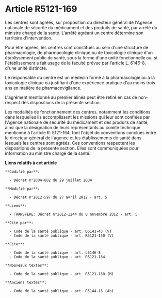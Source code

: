 # Article R5121-169

Les centres sont agréés, sur proposition du directeur général de l'Agence nationale de sécurité du médicament et des produits
de santé, par arrêté du ministre chargé de la santé. L'arrêté agréant un centre détermine son territoire d'intervention. 

Pour être agréés, les centres sont constitués au sein d'une structure de pharmacologie, de pharmacologie clinique ou de
toxicologie clinique d'un établissement public de santé, sous la forme d'une unité fonctionnelle ou, si l'établissement a
fait usage de la faculté prévue par l'article L. 6146-8, d'une unité distincte. 

Le responsable du centre est un médecin formé à la pharmacologie ou à la toxicologie clinique ou justifiant d'une expérience
pratique d'au moins trois ans en matière de pharmacovigilance. 

L'agrément mentionné au premier alinéa peut être retiré en cas de non-respect des dispositions de la présente section. 

Les modalités de fonctionnement des centres, notamment les conditions dans lesquelles ils accomplissent les missions qui leur
sont confiées par l'Agence nationale de sécurité du médicament et des produits de santé, ainsi que la désignation de leurs
représentants au comité technique mentionné à l'article R. 5121-164, font l'objet de conventions conclues entre le directeur
général de l'agence et les établissements de santé dans lesquels les centres sont agréés. Ces conventions respectent les
dispositions de la présente section. Elles sont communiquées pour information au ministre chargé de la santé.

**Liens relatifs à cet article**

	**Codifié par**:

	  - Décret n°2004-802 du 29 juillet 2004

	**Modifié par**:

	  - Décret n°2012-597 du 27 avril 2012 - art. 5

	**Liens**:

	  - TRANSFERE: Décret n°2012-1244 du 8 novembre 2012 - art. 5

	**Cité par**:

	  - Code de la santé publique - art. D6141-43 (V)
	  - Code de la santé publique - art. R5121-150 (V)

	**Cite**:

	  - Code de la santé publique - art. L6146-8
	  - Code de la santé publique - art. R5121-164

	**Nouveaux textes**:

	  - Code de la santé publique - art. R5121-160 (M)

	**Anciens textes**:

	  - Code de la santé publique - art. R5144-16 (Ab)
